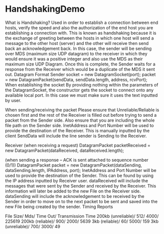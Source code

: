 # HandshakingDemo

What is Handshaking?
Used in order to establish a connection between end hosts, verify the speed and also the authorization of the end host you are establishing a connection with. This is known as handshaking because it is the exchange of greeting between the hosts in which one host will send a message to the other host (server) and the other will receive then send back an acknowledgement back. In this case, the sender will be sending over MDS (maximum size UDP datagram) to the receiver in which they would ensure it was a positive integer and also use the MDS as their maximum size UDP Diagram. Once this is complete, the Sender waits for a response from the Receiver which would be a duplicate of the MDS it sent out.
Datagram Format
Sender 
socket = new DatagramSocket(port);
packet = new DatagramPacket(sendData, sendData.length, address, rcvPort);
When establishing the socket
By providing nothing within the parameters of the DatagramSocket, the constructor gets the socket to connect onto any available local port. In this case we must make sure it uses the text inputted by user.

When sending/receiving the packet
Please ensure that Unreliable/Reliable is chosen first and the rest of the Receiver is filled out before trying to send a packet from the Sender side. Also ensure that you are including the whole file path on the Sender side.
InetAddress and Port Number will be used to provide the destination of the Receiver. This is manually inputted by the client
SendData will include the line sender is Sending to the Receiver.

Receiver
(when receiving a request)
DatagramPacket packetReceived = new DatagramPacket(dataReceived, dataReceived.length);

(when sending a response – ACK is sent attached to sequence number (0/1))
DatagramPacket packet = new DatagramPacket(dataSending, dataSending.length, IPAddress, port);
InetAddress and Port Number will be used to provide the destination of the Sender. This can be found by using the IP address  inputted by Receiver user.
dataReceived will include the messages that were sent by the Sender and received by the Receiver. This information will later be added to the new File on the Receiver side. 
dataSending will include the acknowledgement to be received by the Sender in order to move on to the next packet to be sent and saved into the new File being created by the sender.
Timing Reports 

File Size/        	  Mds/       	Time Out/	  Transmission Time
200kb (unreliable)/	512/	         4000/	        225619
200kb (reliable)/	  900/	         2000/         5639
3kb (reliable)/	     60/	         5000/	          159
3kb (unreliable)/	  700/	         3000/	           49
